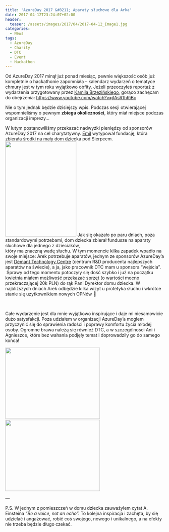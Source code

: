```yaml
---
title: 'AzureDay 2017 &#8211; Aparaty słuchowe dla Arka'
date: 2017-04-12T23:24:07+02:00
header:
  teaser: /assets/images/2017/04/2017-04-12_Image1.jpg
categories:
  - News
tags:
  - AzureDay
  - Charity
  - DTC
  - Event
  - Hackathon
---
```

Od AzureDay 2017 minął już ponad miesiąc, pewnie większość osób już kompletnie o hackathonie zapomniała &#8211; kalendarz wydarzeń o tematyce chmury jest w tym roku wyjątkowo obfity. Jeżeli przeoczyłeś reportaż z wydarzenia przygotowany przez <a href="https://twitter.com/KamilBrzezinski" target="_blank" rel="noopener noreferrer">Kamila Brzezińskiego</a>, gorąco zachęcam do obejrzenia: <a href="https://www.youtube.com/watch?v=jIAsR1hRiBc" target="_blank" rel="noopener noreferrer">https://www.youtube.com/watch?v=jIAsR1hRiBc</a>

Nie o tym jednak będzie dzisiejszy wpis. Podczas sesji otwierającej wspomnieliśmy o pewnym **zbiegu okoliczności**, który miał miejsce podczas organizacji imprezy&#8230;

W lutym postanowiliśmy przekazać nadwyżki pieniędzy od sponsorów AzureDay 2017 na cel charytatywny. <a href="https://twitter.com/WasilewskiEmil" target="_blank" rel="noopener noreferrer">Emil</a> wytypował fundację, która zbierała środki na mały dom dziecka pod Sierpcem.<img class="size-medium wp-image-343 alignleft" src="http://marek.grabarze.com/wp-content/uploads/2017/04/2017-04-12_IMG_0389-225x300.jpg" alt="" width="225" height="300" srcset="assets/images/2017/04/2017-04-12_IMG_0389-225x300.jpg 225w, assets/images/2017/04/2017-04-12_IMG_0389.jpg 450w" sizes="(max-width: 225px) 100vw, 225px" /> Jak się okazało po paru dniach, poza standardowymi potrzebami, dom dziecka zbierał fundusze na aparaty słuchowe dla jednego z dzieciaków,  
który ma znaczną wadę słuchu. W tym momencie kilka zapadek wpadło na swoje miejsce: Arek potrzebuje aparatów, jednym ze sponsorów AzureDay&#8217;a jest <a href="http://www.demant-technology.com/" target="_blank" rel="noopener noreferrer">Demant Technology Centre</a> (centrum R&D producenta najlepszych aparatów na świecie), a ja, jako pracownik DTC mam u sponsora &#8220;wejścia&#8221;.  Sprawy od tego momentu potoczyły się dość szybko i już na początku kwietnia miałem możliwość przekazać sprzęt (o wartości mocno przekraczającej 20k PLN) do rąk Pani Dyrektor domu dziecka. W najbliższych dniach Arek odbędzie kilka wizyt u protetyka słuchu i wkrótce stanie się użytkownikiem nowych OPNów 🙂

&nbsp;

Całe wydarzenie jest dla mnie wyjątkowo inspirujące i daje mi niesamowicie dużo satysfakcji. Poza udziałem w organizacji AzureDay&#8217;a mogłem przyczynić się do sprawienia radości i poprawy komfortu życia młodej osoby. Ogromne brawa należą się również DTC, a w szczególności Ani i Agnieszce, które bez wahania podjęły temat i doprowadziły go do samego końca!

<img class="size-medium wp-image-344 alignnone" src="http://marek.grabarze.com/wp-content/uploads/2017/04/2017-04-12_IMG_0377-300x225.jpg" alt="" width="300" height="225" srcset="assets/images/2017/04/2017-04-12_IMG_0377-300x225.jpg 300w, assets/images/2017/04/2017-04-12_IMG_0377-768x576.jpg 768w, assets/images/2017/04/2017-04-12_IMG_0377.jpg 800w" sizes="(max-width: 300px) 100vw, 300px" />   <img class="size-medium wp-image-346 alignnone" src="http://marek.grabarze.com/wp-content/uploads/2017/04/2017-04-12_IMG_0374-300x225.jpg" alt="" width="300" height="225" srcset="assets/images/2017/04/2017-04-12_IMG_0374-300x225.jpg 300w, assets/images/2017/04/2017-04-12_IMG_0374-768x576.jpg 768w, assets/images/2017/04/2017-04-12_IMG_0374.jpg 800w" sizes="(max-width: 300px) 100vw, 300px" />

&#8212;

P.S. W jednym z pomieszczeń w domu dziecka zauważyłem cytat A. Einsteina _&#8220;Be a voice, not an echo&#8221;._ To kolejna inspiracja i zachęta, by się udzielać i angażować, robić coś swojego, nowego i unikalnego, a na efekty nie trzeba będzie długo czekać.